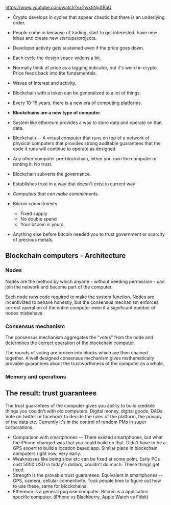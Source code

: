 
https://www.youtube.com/watch?v=2wxtiNgXBaU

* Crypto develops in cycles that appear chaotic but there is an underlying order.
* People come in because of trading, start to get interested, have new ideas and create new startups/projects.
* Developer activity gets sustained even if the price goes down.
* Each cycle the design space widens a bit.
* Normally think of price as a lagging indicator, but it's weird in crypto. Price feeds back into the fundamentals.
* Waves of interest and activity.

* Blockchain with a token can be generalized to a lot of things.
* Every 10-15 years, there is a new era of computing platforms.
* **Blockchains are a new type of computer**.
* System like ethereum provides a way to store data and operate on that data.
* Blockchain -- A virtual computer that runs on top of a network of physical computers that provides strong auditable guarantees that the code it runs will continue to operate as designed.
* Any other computer pre-blockchain, either you own the computer or renting it. No trust.
* Blockchain subverts the governance.
* Establishes trust in a way that doesn't exist in current way
* *Computers that can make commitments.*
* Bitcoin commitments
  * Fixed supply
  * No double spend
  * Your bitcoin is yours
* Anything else before bitcoin needed you to trust government or scarcity of precious metals.

## Blockchain computers - Architecture

### Nodes

Nodes are the method by which anyone - without needing permission - can join the network and become part of the computer.

Each node runs code required to make the system function. Nodes are incentivized to behave honestly, but the consensus mechanism
enforces correct operation of the entire computer even if a significant number of nodes misbehave.

### Consensus mechanism

The consensus mechanism aggregates the "votes" from the node and determines the correct operation of the blockchain computer.

The rounds of voting are broken into blocks which are then chained together. A well designed consensus mechanism gives mathematically
provable guarantees about the trustworthiness of the computer as a whole.

### Memory and operations


## The result: trust guarantees

The trust guarantees of the computer gives you ability to build credible things you couldn't with old computers. Digital money, digital goods,
DAOs. Vote on twitter or facebook to decide the rules of the platform, the privacy of the data etc. Currently it's in the control of random PMs in
super corporations.


* Comparison with smartphones -- There existed smartphones, but what the iPhone changed was that you could build on that. Didn't have to be a GPS expert to build a location based app. Similar place in blockchain computers right now, very early.
* Weaknesses like being slow etc can be fixed at some point. Early PCs cost 5000 USD in today's dollars, couldn't do much. These things get fixed.
* Strength is the provable trust guarantees. Equivalent in smartphones -- GPS, camera, cellular connectivity. Took people time to figure out how to use these, same for blockchains.
* Ethereum is a general purpose computer. Bitcoin is a application specific computer. (iPhone vs Blackberry, Apple Watch vs Fitbit)
